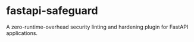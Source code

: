 # fastapi-safeguard
A zero-runtime-overhead security linting and hardening plugin for FastAPI applications.
